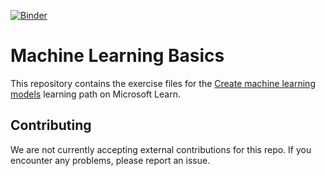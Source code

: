 [![Binder](https://mybinder.org/badge_logo.svg)](https://mybinder.org/v2/gh/hansmbakker/ml-basics/HEAD)

# Machine Learning Basics

This repository contains the exercise files for the [Create machine learning models](https://docs.microsoft.com/learn/paths/create-machine-learn-models/) learning path on Microsoft Learn.

## Contributing

We are not currently accepting external contributions for this repo. If you encounter any problems, please report an issue.
